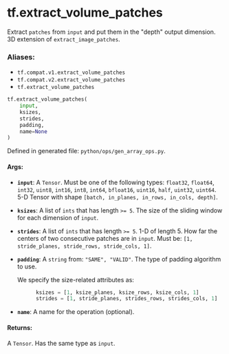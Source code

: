 <div itemscope itemtype="http://developers.google.com/ReferenceObject">
<meta itemprop="name" content="tf.extract_volume_patches" />
<meta itemprop="path" content="Stable" />
</div>

# tf.extract_volume_patches

Extract `patches` from `input` and put them in the "depth" output dimension. 3D extension of `extract_image_patches`.

### Aliases:

* `tf.compat.v1.extract_volume_patches`
* `tf.compat.v2.extract_volume_patches`
* `tf.extract_volume_patches`

``` python
tf.extract_volume_patches(
    input,
    ksizes,
    strides,
    padding,
    name=None
)
```



Defined in generated file: `python/ops/gen_array_ops.py`.

<!-- Placeholder for "Used in" -->


#### Args:


* <b>`input`</b>: A `Tensor`. Must be one of the following types: `float32`, `float64`, `int32`, `uint8`, `int16`, `int8`, `int64`, `bfloat16`, `uint16`, `half`, `uint32`, `uint64`.
  5-D Tensor with shape `[batch, in_planes, in_rows, in_cols, depth]`.
* <b>`ksizes`</b>: A list of `ints` that has length `>= 5`.
  The size of the sliding window for each dimension of `input`.
* <b>`strides`</b>: A list of `ints` that has length `>= 5`.
  1-D of length 5. How far the centers of two consecutive patches are in
  `input`. Must be: `[1, stride_planes, stride_rows, stride_cols, 1]`.
* <b>`padding`</b>: A `string` from: `"SAME", "VALID"`.
  The type of padding algorithm to use.

  We specify the size-related attributes as:

  ```python
        ksizes = [1, ksize_planes, ksize_rows, ksize_cols, 1]
        strides = [1, stride_planes, strides_rows, strides_cols, 1]
  ```
* <b>`name`</b>: A name for the operation (optional).


#### Returns:

A `Tensor`. Has the same type as `input`.
